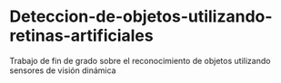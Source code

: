 # Deteccion-de-objetos-utilizando-retinas-artificiales
Trabajo de fin de grado sobre el reconocimiento de objetos utilizando sensores de visión dinámica
